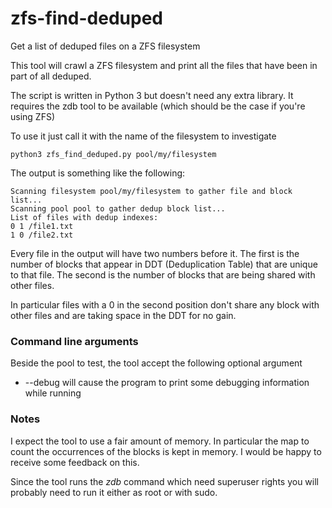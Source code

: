 # zfs-find-deduped
Get a list of deduped files on a ZFS filesystem

This tool will crawl a ZFS filesystem and print all the files that have been
in part of all deduped.

The script is written in Python 3 but doesn't need any extra library. It requires
the zdb tool to be available (which should be the case if you're using ZFS)

To use it just call it with the name of the filesystem to investigate
```
python3 zfs_find_deduped.py pool/my/filesystem
```
The output is something like the following:

```
Scanning filesystem pool/my/filesystem to gather file and block list...
Scanning pool pool to gather dedup block list...
List of files with dedup indexes:
0 1 /file1.txt
1 0 /file2.txt
```

Every file in the output will have two numbers before it. The first is the number of blocks 
that appear in DDT (Deduplication Table) that are unique to that file. The second is the number
of blocks that are being shared with other files.

In particular files with a 0 in the second position don't share any block with other files and are
taking space in the DDT for no gain.

### Command line arguments

Beside the pool to test, the tool accept the following optional argument

* --debug will cause the program to print some debugging information while running


### Notes

I expect the tool to use a fair amount of memory. In particular the map to count the occurrences of the
blocks is kept in memory. I would be happy to receive some feedback on this.  

Since the tool runs the _zdb_ command which need superuser rights you will probably need to run it
either as root or with sudo.

